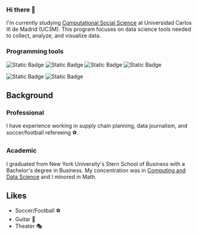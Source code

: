 ### Hi there 👋

I'm currently studying [Computational Social Science](https://www.uc3m.es/master/computational-social-science#home) at Universidad Carlos III de Madrid (UC3M). This program focuses on data science tools needed to collect, analyze, and visualize data. 

### Programming tools

![Static Badge](https://img.shields.io/badge/Code-SQL-skyblue?style=flat)
![Static Badge](https://img.shields.io/badge/Code-Excel-217346?style=flat&logo=microsoftexcel&labelColor=black)
![Static Badge](https://img.shields.io/badge/Code-R-informational?style=flat&logo=R&logoColor=white&color=276DC3)
![Static Badge](https://img.shields.io/badge/Power_Automate-%230066FF?style=flat&logo=powerautomate&labelColor=gray)

![Static Badge](https://img.shields.io/badge/Advanced_Modelling-grey?style=for-the-badge&color=orange)
![Static Badge](https://img.shields.io/badge/Data_Viz-gray?style=for-the-badge&color=blue)


## Background

### Professional 
I have experience working in supply chain planning, data journalism, and soccer/football refereeing ⚽.

### Academic
I graduated from New York University's Stern School of Business with a Bachelor's degree in Business. 
My concentration was in [Computing and Data Science](https://www.stern.nyu.edu/portal-partners/current-students/undergraduate/academics/degree-programs/bs-business/computing-and-data-science) and I minored in Math. 

## Likes

* Soccer/Football ⚽
* Guitar 🎸
* Theater 🎭



<!--
**ericinthehaus/ericinthehaus** is a ✨ _special_ ✨ repository because its `README.md` (this file) appears on your GitHub profile.

Here are some ideas to get you started:

- 🔭 I’m currently working on ...
- 🌱 I’m currently learning ...
- 👯 I’m looking to collaborate on ...
- 🤔 I’m looking for help with ...
- 💬 Ask me about ...
- 📫 How to reach me: ...
- 😄 Pronouns: ...
- ⚡ Fun fact: ...
-->
